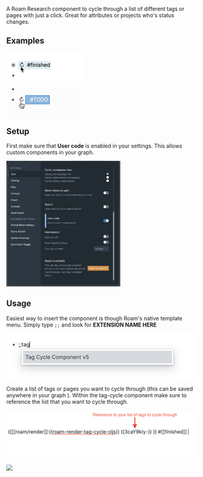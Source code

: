 A Roam Research component to cycle through a list of different tags or pages with just a click. Great for  attributes or projects who's status changes.

## Examples
<img src="https://github.com/8bitgentleman/roam-depot-tag-cycle/raw/main/example4.gif" width="200"></img>

<img src="https://github.com/8bitgentleman/roam-depot-tag-cycle/raw/main/example2.gif" width="200"></img>

## Setup 
First make sure that __User code__ is enabled in your settings. This allows custom components in your graph.

<img src="https://github.com/8bitgentleman/roam-depot-tidy-todos/raw/main/settings.png" width="300"></img>

## Usage
Easiest way to insert the component is though Roam's native template menu. Simply type `;;` and look for __EXTENSION NAME HERE__

<img src="https://github.com/8bitgentleman/roam-depot-tag-cycle/raw/main/template.png" max-width="400"></img>

Create a list of tags or pages you want to cycle through (this can be saved anywhere in your graph ). Within the tag-cycle component make sure to reference the list that you want to cycle through.

<img src="https://github.com/8bitgentleman/roam-depot-tag-cycle/raw/main/explainer.png" max-width="300"></img>

<img src="https://github.com/8bitgentleman/roam-depot-tag-cycle/raw/main/example3.gif" max-width="300"></img>